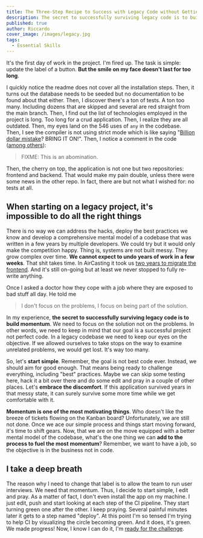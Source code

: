 ```yaml
---
title: The Three-Step Recipe to Success with Legacy Code without Getting Overwhelmed
description: The secret to successfully surviving legacy code is to build momentum. We need to focus on the solution not on the problems. In other words, we need to keep in mind that our goal is a successful project not perfect code.
published: true
author: Riccardo
cover_image: /images/legacy.jpg
tags:
  - Essential Skills
---
```


It's the first day of work in the project. I'm fired up. The task is simple: update the label of a button. **But the smile on my face doesn't last for too long**.

I quickly notice the readme does not cover all the installation steps. Then, it turns out the database needs to be seeded but no documentation to be found about that either. Then, I discover there's a ton of tests. A ton too many. Including dozens that are skipped and several are red straight from the main branch. Then, I find out the list of technologies employed in the project is long. Too long for a crud application. Then, I realize they are all outdated. Then, my eyes land on the 546 uses of `any` in the codebase. Then, I see the compiler is not using strict mode which is like saying "[Billion dollar mistake](https://en.wikipedia.org/wiki/Tony_Hoare)? BRING IT ON!". Then, I notice a comment in the code ([among others](/posts/2020-07-10-grateful-for-the-opportunity-of-working-on-legacy-code/)):

> FIXME: This is an abomination.

Then, the cherry on top, the application is not one but two repositories: frontend and backend. That would make my pain double, unless there were some news in the other repo. In fact, there are but not what I wished for: no tests at all.

## When starting on a legacy project, it's impossible to do all the right things

There is no way we can address the hacks, deploy the best practices we know and develop a comprehensive mental model of a codebase that was written in a few years by multiple developers. We could try but it would only make the competition happy. Thing is, systems are not built messy. They grow complex over time. **We cannot expect to undo years of work in a few weeks**. That shit takes time. In AirCasting it took us [two years to migrate the frontend](/posts/2020-07-06-elm-tricks-from-production–intro/). And it's still on-going but at least we never stopped to fully re-write anything.

 Once I asked a doctor how they cope with a job where they are exposed to bad stuff all day. He told me

> I don't focus on the problems, I focus on being part of the solution.

In my experience, **the secret to successfully surviving legacy code is to build momentum**. We need to focus on the solution not on the problems. In other words, we need to keep in mind that our goal is a successful project not perfect code. In a legacy codebase we need to keep our eyes on the objective. If we allowed ourselves to take stops on the way to examine unrelated problems, we would get lost. It's way too many.

So, let's **start simple**. Remember, the goal is not best code ever. Instead, we should aim for good enough. That means being ready to challenge everything, including "best" practices. Maybe we can skip some testing here, hack it a bit over there and do some edit and pray in a couple of other places. Let's **embrace the discomfort**. If this application survived years in that messy state, it can surely survive some more time while we get comfortable with it.

**Momentum is one of the most motivating things**. Who doesn't like the breeze of tickets flowing on the Kanban board? Unfortunately, we are still not done. Once we ace our simple process and things start moving forward, it's time to shift gears. Now, that we are on the move equipped with a better mental model of the codebase, what's the one thing we can **add to the process to fuel the most momentum**? Remember, we want to have a job, so the objective is in the business not in code.

## I take a deep breath

The reason why I need to change that label is to allow the team to run user interviews. We need that momentum. Thus, I decide to start simple, I edit and pray. As a matter of fact, I don't even install the app on my machine. I just edit, push and start looking at each step of the CI pipeline. They start turning green one after the other. I keep praying. Several painful minutes later it gets to a step named "deploy". At this point I'm so tensed I'm trying to help CI by visualizing the circle becoming green. And it does, it's green. We made progress! Now, I know I can do it, I'm [ready for the challenge](/posts/2020-07-10-grateful-for-the-opportunity-of-working-on-legacy-code/).
